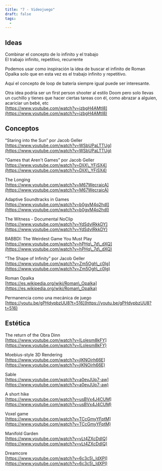 ```yaml
---
title: "7 - Videojuego"
draft: false
tags:
  -
---
```

## Ideas

Combinar el concepto de lo infinito y el trabajo  
El trabajo infinito, repetitivo, recurrente

Podemos usar como inspiración la idea de buscar el infinito de Roman Opalka solo que en esta vez es el trabajo infinito y repetitivo.

Aquí el concepto de loop de batería siempre igual puede ser interesante.

Otra idea podría ser un first person shooter al estilo Doom pero solo llevas un cuchillo y tienes que hacer ciertas tareas con él, como abrazar a alguien, acariciar un bebé, etc  
[https://www.youtube.com/watch?v=jzbgH4AMtI8](https://www.youtube.com/watch?v=jzbgH4AMtI8)

## Conceptos

“Staring into the Sun” por Jacob Geller  
[https://www.youtube.com/watch?v=WSbUPaLTTUg](https://www.youtube.com/watch?v=WSbUPaLTTUg)

“Games that Aren't Games” por Jacob Geller  
[https://www.youtube.com/watch?v=DliX\_YFiSX4](https://www.youtube.com/watch?v=DliX\_YFiSX4)

The Longing  
[https://www.youtube.com/watch?v=M67WecraicA](https://www.youtube.com/watch?v=M67WecraicA)

Adaptive Soundtracks in Games  
[https://www.youtube.com/watch?v=b0gvM4q2hdI](https://www.youtube.com/watch?v=b0gvM4q2hdI)

The Witness \- Documental NoClip  
[https://www.youtube.com/watch?v=YdSdvIRkkDY](https://www.youtube.com/watch?v=YdSdvIRkkDY)

BABBDI: The Weirdest Game You Must Play  
[https://www.youtube.com/watch?v=hPHq\_7d\_dXQ](https://www.youtube.com/watch?v=hPHq\_7d\_dXQ)

“The Shape of Infinity” por Jacob Geller  
[https://www.youtube.com/watch?v=Zm5Ogh\_c0Ig](https://www.youtube.com/watch?v=Zm5Ogh\_c0Ig)

Roman Opalka  
[https://es.wikipedia.org/wiki/Roman\_Opalka](https://es.wikipedia.org/wiki/Roman\_Opalka)

Permanencia como una mecánica de juego  
[https://youtu.be/gPHdypbzUU8?t=516](https://youtu.be/gPHdypbzUU8?t=516)

## Estética

The return of the Obra Dinn  
[https://www.youtube.com/watch?v=ILolesm8kFY](https://www.youtube.com/watch?v=ILolesm8kFY)

Moebius-style 3D Rendering  
[https://www.youtube.com/watch?v=jlKNOirh66E](https://www.youtube.com/watch?v=jlKNOirh66E)

Sable  
[https://www.youtube.com/watch?v=a0evJUp7-aw](https://www.youtube.com/watch?v=a0evJUp7-aw)

A short hike  
[https://www.youtube.com/watch?v=usBVx4J4CUM](https://www.youtube.com/watch?v=usBVx4J4CUM)

Voxel game  
[https://www.youtube.com/watch?v=TCcGmyYFptM](https://www.youtube.com/watch?v=TCcGmyYFptM)

Manifold Garden  
[https://www.youtube.com/watch?v=vLt4ZXcDdIQ](https://www.youtube.com/watch?v=vLt4ZXcDdIQ)

Dreamcore  
[https://www.youtube.com/watch?v=6c3c5\_IdXPI](https://www.youtube.com/watch?v=6c3c5\_IdXPI)
